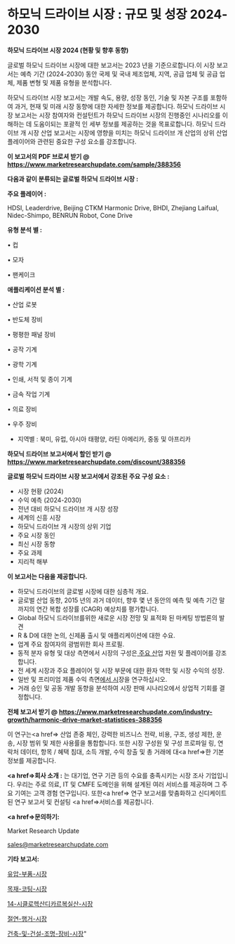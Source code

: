 # 하모닉 드라이브 시장 : 규모 및 성장 2024-2030

<strong>하모닉 드라이브 시장 2024 (현황 및 향후 동향)</strong>

글로벌 하모닉 드라이브 시장에 대한 보고서는 2023 년을 기준으로합니다.이 시장 보고서는 예측 기간 (2024-2030) 동안 국제 및 국내 제조업체, 지역, 공급 업체 및 공급 업체, 제품 변형 및 제품 유형을 분석합니다.

하모닉 드라이브 시장 보고서는 개발 속도, 용량, 성장 동인, 기술 및 자본 구조를 포함하여 과거, 현재 및 미래 시장 동향에 대한 자세한 정보를 제공합니다. 하모닉 드라이브 시장 보고서는 시장 참여자와 컨설턴트가 하모닉 드라이브 시장의 진행중인 시나리오를 이해하는 데 도움이되는 포괄적 인 세부 정보를 제공하는 것을 목표로합니다. 하모닉 드라이브 개 시장 산업 보고서는 시장에 영향을 미치는 하모닉 드라이브 개 산업의 상위 산업 플레이어와 관련된 중요한 구성 요소를 강조합니다.



<strong>이 보고서의 PDF 브로셔 받기 @ <a href=https://www.marketresearchupdate.com/sample/388356>https://www.marketresearchupdate.com/sample/388356</a></strong>



<strong>다음과 같이 분류되는 글로벌 하모닉 드라이브 시장 :</strong>



<strong>주요 플레이어 :</strong>

HDSI, Leaderdrive, Beijing CTKM Harmonic Drive, BHDI, Zhejiang Laifual, Nidec-Shimpo, BENRUN Robot, Cone Drive



<strong>유형 분석 별 :</strong>

• 컵

• 모자

• 팬케이크



<strong>애플리케이션 분석 별 :</strong>

• 산업 로봇

• 반도체 장비

• 평평한 패널 장비

• 공작 기계

• 광학 기계

• 인쇄, 서적 및 종이 기계

• 금속 작업 기계

• 의료 장비

• 우주 장비

<ul>
  <li>지역별 : 북미, 유럽, 아시아 태평양, 라틴 아메리카, 중동 및 아프리카</li>
</ul>


<strong>하모닉 드라이브 보고서에서 할인 받기 @ <a href=https://www.marketresearchupdate.com/discount/388356>https://www.marketresearchupdate.com/discount/388356</a></strong>



<strong>글로벌 하모닉 드라이브 시장 보고서에서 강조된 주요 구성 요소 :</strong>
<ul>
  <li>시장 현황 (2024)</li>
  <li>수익 예측 (2024-2030)</li>
  <li>전년 대비 하모닉 드라이브 개 시장 성장</li>
  <li>세계의 신흥 시장</li>
  <li>하모닉 드라이브 개 시장의 상위 기업</li>
  <li>주요 시장 동인</li>
  <li>최신 시장 동향</li>
  <li>주요 과제</li>
  <li>지리적 해부</li>
</ul>


<strong>이 보고서는 다음을 제공합니다.</strong>
<ul>
  <li>하모닉 드라이브의 글로벌 시장에 대한 심층적 개요.</li>
  <li>글로벌 산업 동향, 2015 년의 과거 데이터, 향후 몇 년 동안의 예측 및 예측 기간 말까지의 연간 복합 성장률 (CAGR) 예상치를 평가합니다.</li>
  <li>Global 하모닉 드라이브를위한 새로운 시장 전망 및 표적화 된 마케팅 방법론의 발견</li>
  <li>R &amp; D에 대한 논의, 신제품 출시 및 애플리케이션에 대한 수요.</li>
  <li>업계 주요 참여자의 광범위한 회사 프로필.</li>
  <li>동적 분자 유형 및 대상 측면에서 시장의 구성은<a href=> 주요 산</a>업 자원 및 플레이어를 강조합니다.</li>
  <li>전 세계 시장과 주요 플레이어 및 시장 부문에 대한 환자 역학 및 시장 수익의 성장.</li>
  <li>일반 및 프리미엄 제품 수익 측면<a href=>에서 시</a>장을 연구하십시오.</li>
  <li>거래 승인 및 공동 개발 동향을 분석하여 시장 판매 시나리오에서 상업적 기회를 결정합니다.</li>
</ul>



<strong>전체 보고서 받기 @ <a href=https://www.marketresearchupdate.com/industry-growth/harmonic-drive-market-statistices-388356>https://www.marketresearchupdate.com/industry-growth/harmonic-drive-market-statistices-388356</a></strong>

이 연구는<a href=> 산업 존중</a> 체인, 강력한 비즈니스 전략, 비용, 구조, 생성 제한, 운송, 시장 범위 및 제한 사용률을 통합합니다. 또한 시장 구성원 및 구성 프로파일 링, 연락처 데이터, 항목 / 혜택 침대, 소득 개발, 수익 창출 및 총 거래에 대<a href=>한 기본 </a>정보를 제공합니다.



<strong><a href=>회사 소</a>개 :</strong>
는 대기업, 연구 기관 등의 수요를 충족시키는 시장 조사 기업입니다. 우리는 주로 의료, IT 및 CMFE 도메인을 위해 설계된 여러 서비스를 제공하며 그 주요 기여는 고객 경험 연구입니다. 또한<a href=> 연구 보</a>고서를 맞춤화하고 신디케이트 된 연구 보고서 및 컨설팅 <a href=>서비스</a>를 제공합니다.



<strong><a href=>문의하기:</a></strong>

Market Research Update

sales@marketresearchupdate.com



<strong>기타 보고서:</strong>

<a href=https://www.linkedin.com/pulse/유압-부품-시장-세분화-연구-및-목표-고객2029년-trend-tracking-tips-360-analysis/>유압-부품-시장</a>

<a href=https://www.linkedin.com/pulse/목재-코팅-시장-세분화-연구-및-목표-고객2029년-isdailynews-8kabf/>목재-코팅-시장</a>

<a href=https://www.linkedin.com/pulse/14-시클로헥산디카르복실산-시장-규모-및-성장-2023-analytics-avenue-adventures-24-ana-s9gsf/>14-시클로헥산디카르복실산-시장</a>

<a href=https://www.linkedin.com/pulse/절연-행거-시장-동향-및-성장-전망-consumer-connection-chronicles-24--k4i0f/>절연-행거-시장</a>

<a href=https://www.linkedin.com/pulse/건축-및-건설-조명-장비-시장-규모-성장-2023-consumer-connection-chronicles-24--phmwf/>건축-및-건설-조명-장비-시장</a>"
